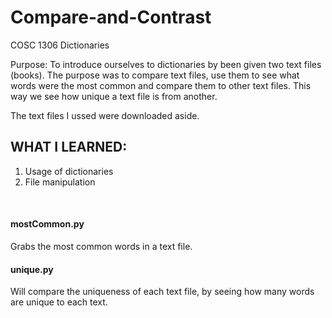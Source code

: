 # Compare-and-Contrast

COSC 1306 Dictionaries

<p>Purpose: To introduce ourselves to dictionaries by been given two text files (books). 
The purpose was to compare text files, use them to see what words were the most common and compare them to other text files.
This way we see how unique a text file is from another.</p>

The text files I ussed were downloaded aside.

## WHAT I LEARNED:
1) Usage of dictionaries 
2) File manipulation
</br>
<h4>mostCommon.py</h4> Grabs the most common words in a text file.
<h4>unique.py</h4> Will compare the uniqueness of each text file, by seeing how many words are unique to each text.
